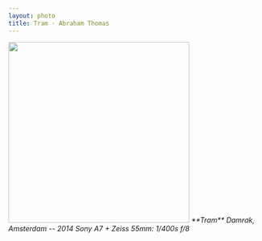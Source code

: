 ```yaml
---
layout: photo
title: Tram · Abraham Thomas
---
```


<img src="/assets/photos/Tram.jpg" width="360px" class="photo">

<i>
**Tram**  
Damrak, Amsterdam -- 2014  
Sony A7 + Zeiss 55mm: 1/400s f/8  
</i>
